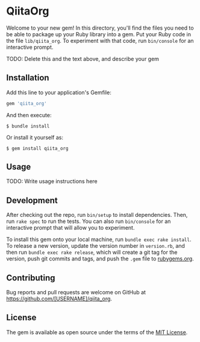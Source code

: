 # QiitaOrg

Welcome to your new gem! In this directory, you'll find the files you need to be able to package up your Ruby library into a gem. Put your Ruby code in the file `lib/qiita_org`. To experiment with that code, run `bin/console` for an interactive prompt.

TODO: Delete this and the text above, and describe your gem

## Installation

Add this line to your application's Gemfile:

```ruby
gem 'qiita_org'
```

And then execute:

    $ bundle install

Or install it yourself as:

    $ gem install qiita_org

## Usage

TODO: Write usage instructions here

## Development

After checking out the repo, run `bin/setup` to install dependencies. Then, run `rake spec` to run the tests. You can also run `bin/console` for an interactive prompt that will allow you to experiment.

To install this gem onto your local machine, run `bundle exec rake install`. To release a new version, update the version number in `version.rb`, and then run `bundle exec rake release`, which will create a git tag for the version, push git commits and tags, and push the `.gem` file to [rubygems.org](https://rubygems.org).

## Contributing

Bug reports and pull requests are welcome on GitHub at https://github.com/[USERNAME]/qiita_org.


## License

The gem is available as open source under the terms of the [MIT License](https://opensource.org/licenses/MIT).
